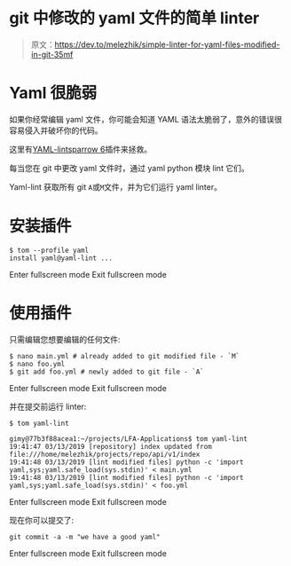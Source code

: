 # git 中修改的 yaml 文件的简单 linter

> 原文：<https://dev.to/melezhik/simple-linter-for-yaml-files-modified-in-git-35mf>

# Yaml 很脆弱

如果你经常编辑 yaml 文件，你可能会知道 YAML 语法太脆弱了，意外的错误很容易侵入并破坏你的代码。

这里有[YAML-lint](https://github.com/melezhik/sparrow-plugins/tree/master/yaml-lint)[sparrow 6](https://github.com/melezhik/Sparrow6)插件来拯救。

每当您在 git 中更改 yaml 文件时，通过 yaml python 模块 lint 它们。

Yaml-lint 获取所有 git `A`或`M`文件，并为它们运行 yaml linter。

# 安装插件

```
$ tom --profile yaml
install yaml@yaml-lint ... 
```

Enter fullscreen mode Exit fullscreen mode

# 使用插件

只需编辑您想要编辑的任何文件:

```
$ nano main.yml # already added to git modified file - `M`
$ nano foo.yml   
$ git add foo.yml # newly added to git file - `A` 
```

Enter fullscreen mode Exit fullscreen mode

并在提交前运行 linter:

```
$ tom yaml-lint

gimy@77b3f88acea1:~/projects/LFA-Applications$ tom yaml-lint
19:41:47 03/13/2019 [repository] index updated from file:///home/melezhik/projects/repo/api/v1/index
19:41:48 03/13/2019 [lint modified files] python -c 'import yaml,sys;yaml.safe_load(sys.stdin)' < main.yml
19:41:48 03/13/2019 [lint modified files] python -c 'import yaml,sys;yaml.safe_load(sys.stdin)' < foo.yml 
```

Enter fullscreen mode Exit fullscreen mode

现在你可以提交了:

```
git commit -a -m "we have a good yaml" 
```

Enter fullscreen mode Exit fullscreen mode